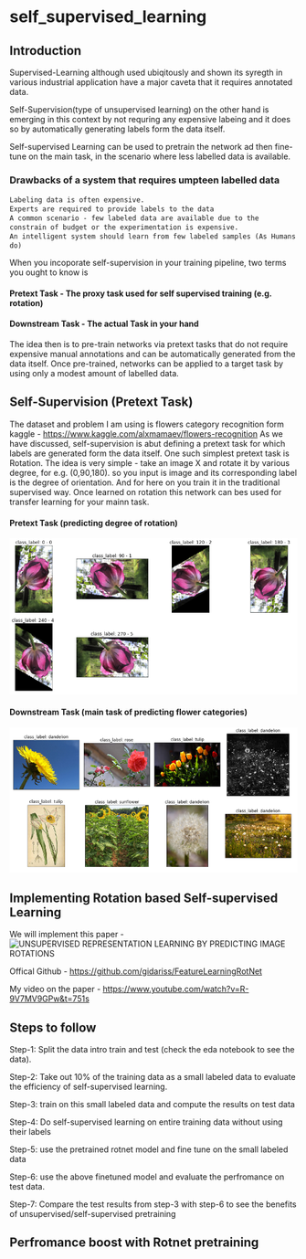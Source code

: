 # self_supervised_learning

## Introduction
Supervised-Learning although used ubiqitously and shown its syregth in various industrial application have a major caveta that it requires annotated data.

Self-Supervision(type of unsupervised learning) on the other hand is emerging in this context by not requring any expensive labeing and it does so by automatically generating labels form the data itself.

Self-supervised Learning can be used to pretrain the network ad then fine-tune on the main task, in the scenario where less labelled data is available. 
### Drawbacks of a system that requires umpteen labelled data
    Labeling data is often expensive.
    Experts are required to provide labels to the data
    A common scenario - few labeled data are available due to the constrain of budget or the experimentation is expensive.
    An intelligent system should learn from few labeled samples (As Humans do)

When you incoporate self-supervision in your training pipeline, two terms you ought to know is
#### Pretext Task - The proxy task used for self supervised training (e.g. rotation)
#### Downstream Task - The actual Task in your hand

The idea then is to pre-train networks via pretext tasks that do not require expensive manual annotations and can be automatically generated from the data itself. Once pre-trained, networks can be applied to a target task by using only a modest amount of labelled data.

## Self-Supervision (Pretext Task)
The dataset and problem I am using is flowers category recognition form kaggle - https://www.kaggle.com/alxmamaev/flowers-recognition
As we have discussed, self-supervision is abut defining a pretext task for which labels are generated form the data itself. One such simplest pretext task is Rotation. The idea is very simple - take an image X and rotate it by various degree, for e.g. (0,90,180). so you input is image and its corresponding label is the degree of orientation. And for here on you train it in the traditional supervised way. Once learned on rotation this network can bes used for transfer learning for your mainn task.

#### Pretext Task (predicting degree of rotation)
![alt text](https://github.com/anujshah1003/self_supervised_learning/blob/master/readme_imgs/rotation.png)


#### Downstream Task (main task of predicting flower categories)
![alt text](https://github.com/anujshah1003/self_supervised_learning/blob/master/readme_imgs/main_task.png)

## Implementing Rotation based Self-supervised Learning
We will implement this paper - ![UNSUPERVISED REPRESENTATION LEARNING BY PREDICTING IMAGE ROTATIONS ](https://arxiv.org/abs/1803.07728)

Offical Github - https://github.com/gidariss/FeatureLearningRotNet

My video on the paper - https://www.youtube.com/watch?v=R-9V7MV9GPw&t=751s
## Steps to follow
Step-1: Split the data intro train and test (check the eda notebook to see the data).

Step-2: Take out 10% of the training data as a small labeled data to evaluate the efficiency of self-supervised learning.

Step-3: train on this small labeled data and compute the results on test data

Step-4: Do self-supervised learning on entire training data without using their labels

Step-5: use the pretrained rotnet model and fine tune on the small labeled data

Step-6: use the above finetuned model and evaluate the perfromance on test data.

Step-7: Compare the test results from step-3 with step-6 to see the benefits of unsupervised/self-supervised pretraining

## Perfromance boost with Rotnet pretraining


